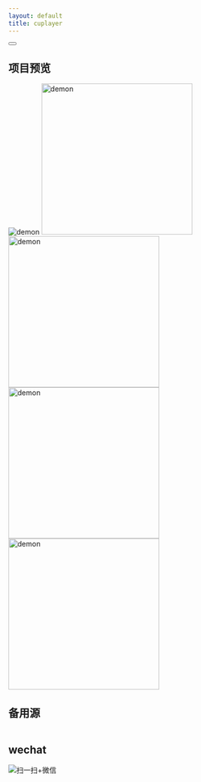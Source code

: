 ```yaml
---
layout: default 
title: cuplayer
---
```


<head>
<meta charset="UTF-8">
    <link rel="stylesheet" href="./gifplayer.css">
    <style>
        .gifplayer{
            width: 300px;
        }
    </style><!--
<style> 
.video-container { position: relative; padding-bottom: 56.25%; padding-top: 30px; height: 0} 
.video-container iframe { position: absolute; top:0; right: 0; width: 100%; height: 100%; float:right} 
</style>!-->
</head>


<div id="ace-content" class="ace-container-shift">
<div class="ace-container"> <div id="ace-nav-wrap" class="hidden-sm hidden-xs">
<div class="ace-nav-cont">
<div id="ace-nav-scroll">
<nav id="ace-nav" class="ace-nav">
</nav>
</div>

<div id="ace-nav-tools" class="hidden">
<span class="ace-icon ace-icon-dots-three-horizontal"></span>

<button id="ace-nav-arrow" class="clear-btn">
<span class="ace-icon ace-icon-chevron-thin-down"></span>
</button>
</div>
</div>

<!-- <div class="ace-nav-btm"></div> -->
</div><!-- .ace-nav-wrap -->
<h2>项目预览</h2>
<div id="player"></div>


<img class="gifs" src="/zlonqi/styles/img/demon.jpg" data-gif="/zlonqi/styles/img/gif/demon.gif" alt="demon">
<img class="gifplayer" src="/zlonqi/styles/img/gif/websocketd.gif" alt="demon">
<img class="gifplayer" src="/zlonqi/styles/img/gif/reconnect.gif" alt="demon">
<img class="gifplayer" src="/zlonqi/styles/img/gif/tooltest.gif" alt="demon">
<img class="gifplayer" src="/zlonqi/styles/img/gif/detail.gif" alt="demon">
<script src="https://code.jquery.com/jquery-3.4.1.min.js"></script>
<script src="./jquery.gifplayer.js"></script>
<script>
      $('.gifs').gifplayer();
</script>
<h2>备用源</h2>
<a href="https://zlonqi.gitee.io/2020/02/11/backup_source/"><img src="/zlonqi/styles/img/video1.png" alt=""><img src="/zlonqi/styles/img/video2.png" alt=""><img src="/zlonqi/styles/img/video3.png" alt=""></a>

<h2>wechat</h2>
<img src="/zlonqi/styles/img/wechart.png" alt="扫一扫+微信">

</div><!-- .ace-container -->
</div><!-- #ace-content -->

